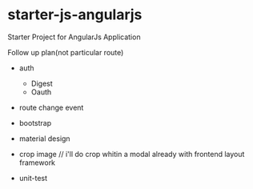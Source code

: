 # starter-js-angularjs
Starter Project for AngularJs Application

Follow up plan(not particular route)



* auth
    * Digest
    * Oauth
* route change event
* bootstrap
* material design
* crop image // i'll do crop whitin a modal already with frontend layout framework

* unit-test


